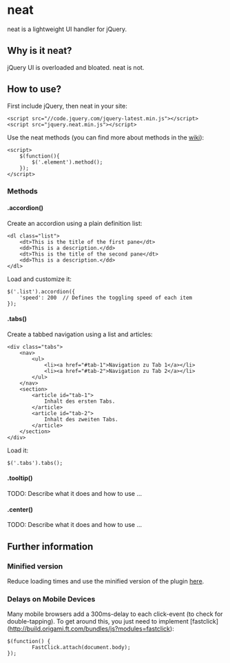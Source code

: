 # neat

neat is a lightweight UI handler for jQuery.

## Why is it neat?

jQuery UI is overloaded and bloated. neat is not.


## How to use?

First include jQuery, then neat in your site:

	<script src="//code.jquery.com/jquery-latest.min.js"></script>
	<script src="jquery.neat.min.js"></script>
	
Use the neat methods (you can find more about methods in the [wiki](../../wiki)):
		
	<script>
		$(function(){
			$('.element').method();
		});
	</script>

### Methods

#### .accordion()

Create an accordion using a plain definition list:

	<dl class="list">
		<dt>This is the title of the first pane</dt>
		<dd>This is a description.</dd>
		<dt>This is the title of the second pane</dt>
		<dd>This is a description.</dd>
	</dl>
	
Load and customize it:

	$('.list').accordion({
		'speed': 200  // Defines the toggling speed of each item
	});

#### .tabs()

Create a tabbed navigation using a list and articles:

	<div class="tabs">
		<nav>
			<ul>
				<li><a href="#tab-1">Navigation zu Tab 1</a></li>
				<li><a href="#tab-2">Navigation zu Tab 2</a></li>
			</ul>
		</nav>
		<section>
			<article id="tab-1">
				Inhalt des ersten Tabs.
			</article>
			<article id="tab-2">
				Inhalt des zweiten Tabs.
			</article>
		</section>
	</div>

Load it:

	$('.tabs').tabs();
	

#### .tooltip()

TODO: Describe what it does and how to use ...

	
#### .center()

TODO: Describe what it does and how to use ...


## Further information	

### Minified version

Reduce loading times and use the minified version of the plugin <a href="https://rawgit.com/medienreaktor/neat/master/jquery.neat.min.js">here</a>.

### Delays on Mobile Devices

Many mobile browsers add a 300ms-delay to each click-event (to check for double-tapping). To get around this, you just need to implement [fastclick] (http://build.origami.ft.com/bundles/js?modules=fastclick):

	$(function() {
    		FastClick.attach(document.body);
	});
